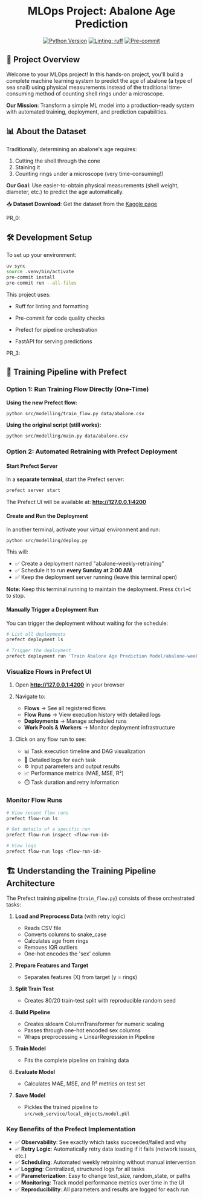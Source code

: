 <div align="center">

# MLOps Project: Abalone Age Prediction

[![Python Version](https://img.shields.io/badge/python-3.10%20or%203.11-blue.svg)]()
[![Linting: ruff](https://img.shields.io/endpoint?url=https://raw.githubusercontent.com/charliermarsh/ruff/main/assets/badge/v2.json)](https://github.com/astral-sh/ruff)
[![Pre-commit](https://img.shields.io/badge/pre--commit-enabled-informational?logo=pre-commit&logoColor=white)](https://github.com/artefactory/xhec-mlops-project-student/blob/main/.pre-commit-config.yaml)
</div>

## 🎯 Project Overview

Welcome to your MLOps project! In this hands-on project, you'll build a complete machine learning system to predict the age of abalone (a type of sea snail) using physical measurements instead of the traditional time-consuming method of counting shell rings under a microscope.

**Our Mission**: Transform a simple ML model into a production-ready system with automated training, deployment, and prediction capabilities.

## 📊 About the Dataset

Traditionally, determining an abalone's age requires:
1. Cutting the shell through the cone
2. Staining it
3. Counting rings under a microscope (very time-consuming!)

**Our Goal**: Use easier-to-obtain physical measurements (shell weight, diameter, etc.) to predict the age automatically.

📥 **Dataset Download**: Get the dataset from the [Kaggle page](https://www.kaggle.com/datasets/rodolfomendes/abalone-dataset)


PR_0:

## 🛠 Development Setup

To set up your environment:

```bash
uv sync
source .venv/bin/activate
pre-commit install
pre-commit run --all-files
```

This project uses:

- Ruff for linting and formatting

- Pre-commit for code quality checks

- Prefect for pipeline orchestration

- FastAPI for serving predictions


PR_3:

## 🔄 Training Pipeline with Prefect

### Option 1: Run Training Flow Directly (One-Time)

**Using the new Prefect flow:**
```bash
python src/modelling/train_flow.py data/abalone.csv
```

**Using the original script (still works):**
```bash
python src/modelling/main.py data/abalone.csv
```

### Option 2: Automated Retraining with Prefect Deployment

#### Start Prefect Server

In a **separate terminal**, start the Prefect server:
```bash
prefect server start
```

The Prefect UI will be available at: **http://127.0.0.1:4200**

#### Create and Run the Deployment

In another terminal, activate your virtual environment and run:
```bash
python src/modelling/deploy.py
```

This will:
- ✅ Create a deployment named "abalone-weekly-retraining"
- ✅ Schedule it to run **every Sunday at 2:00 AM**
- ✅ Keep the deployment server running (leave this terminal open)

**Note:** Keep this terminal running to maintain the deployment. Press `Ctrl+C` to stop.

#### Manually Trigger a Deployment Run

You can trigger the deployment without waiting for the schedule:
```bash
# List all deployments
prefect deployment ls

# Trigger the deployment
prefect deployment run 'Train Abalone Age Prediction Model/abalone-weekly-retraining'
```

### Visualize Flows in Prefect UI

1. Open **http://127.0.0.1:4200** in your browser
2. Navigate to:
   - **Flows** → See all registered flows
   - **Flow Runs** → View execution history with detailed logs
   - **Deployments** → Manage scheduled runs
   - **Work Pools & Workers** → Monitor deployment infrastructure

3. Click on any flow run to see:
   - 📊 Task execution timeline and DAG visualization
   - 📝 Detailed logs for each task
   - ⚙️ Input parameters and output results
   - 📈 Performance metrics (MAE, MSE, R²)
   - ⏱️ Task duration and retry information

### Monitor Flow Runs
```bash
# View recent flow runs
prefect flow-run ls

# Get details of a specific run
prefect flow-run inspect <flow-run-id>

# View logs
prefect flow-run logs <flow-run-id>
```

## 🏗️ Understanding the Training Pipeline Architecture

The Prefect training pipeline (`train_flow.py`) consists of these orchestrated tasks:

1. **Load and Preprocess Data** (with retry logic)
   - Reads CSV file
   - Converts columns to snake_case
   - Calculates age from rings
   - Removes IQR outliers
   - One-hot encodes the 'sex' column

2. **Prepare Features and Target**
   - Separates features (X) from target (y = rings)

3. **Split Train Test**
   - Creates 80/20 train-test split with reproducible random seed

4. **Build Pipeline**
   - Creates sklearn ColumnTransformer for numeric scaling
   - Passes through one-hot encoded sex columns
   - Wraps preprocessing + LinearRegression in Pipeline

5. **Train Model**
   - Fits the complete pipeline on training data

6. **Evaluate Model**
   - Calculates MAE, MSE, and R² metrics on test set

7. **Save Model**
   - Pickles the trained pipeline to `src/web_service/local_objects/model.pkl`

### Key Benefits of the Prefect Implementation

- ✅ **Observability**: See exactly which tasks succeeded/failed and why
- ✅ **Retry Logic**: Automatically retry data loading if it fails (network issues, etc.)
- ✅ **Scheduling**: Automated weekly retraining without manual intervention
- ✅ **Logging**: Centralized, structured logs for all tasks
- ✅ **Parameterization**: Easy to change test_size, random_state, or paths
- ✅ **Monitoring**: Track model performance metrics over time in the UI
- ✅ **Reproducibility**: All parameters and results are logged for each run
